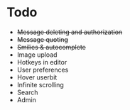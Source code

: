 Todo
===

* ~~Message deleting and authorization~~
* ~~Message quoting~~
* ~~Smilies & autocomplete~~
* Image upload
* Hotkeys in editor
* User preferences
* Hover userbit
* Infinite scrolling
* Search
* Admin
